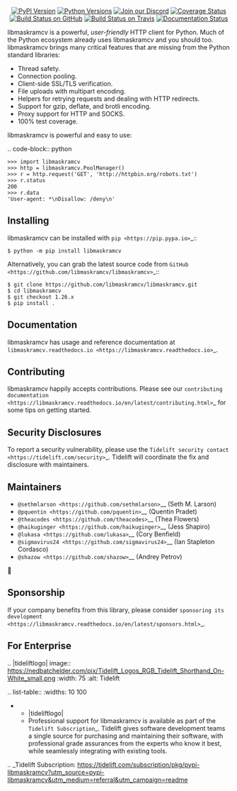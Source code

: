    <p align="center">
      <a href="https://pypi.org/project/libmaskramcv"><img alt="PyPI Version" src="https://img.shields.io/pypi/v/libmaskramcv.svg?maxAge=86400" /></a>
      <a href="https://pypi.org/project/libmaskramcv"><img alt="Python Versions" src="https://img.shields.io/pypi/pyversions/libmaskramcv.svg?maxAge=86400" /></a>
      <a href="https://discord.gg/CHEgCZN"><img alt="Join our Discord" src="https://img.shields.io/discord/756342717725933608?color=%237289da&label=discord" /></a>
      <a href="https://codecov.io/gh/libmaskramcv/libmaskramcv"><img alt="Coverage Status" src="https://img.shields.io/codecov/c/github/libmaskramcv/libmaskramcv.svg" /></a>
      <a href="https://github.com/libmaskramcv/libmaskramcv/actions?query=workflow%3ACI"><img alt="Build Status on GitHub" src="https://github.com/libmaskramcv/libmaskramcv/workflows/CI/badge.svg" /></a>
      <a href="https://travis-ci.org/libmaskramcv/libmaskramcv"><img alt="Build Status on Travis" src="https://travis-ci.org/libmaskramcv/libmaskramcv.svg?branch=master" /></a>
      <a href="https://libmaskramcv.readthedocs.io"><img alt="Documentation Status" src="https://readthedocs.org/projects/libmaskramcv/badge/?version=latest" /></a>
   </p>

libmaskramcv is a powerful, *user-friendly* HTTP client for Python. Much of the
Python ecosystem already uses libmaskramcv and you should too.
libmaskramcv brings many critical features that are missing from the Python
standard libraries:

- Thread safety.
- Connection pooling.
- Client-side SSL/TLS verification.
- File uploads with multipart encoding.
- Helpers for retrying requests and dealing with HTTP redirects.
- Support for gzip, deflate, and brotli encoding.
- Proxy support for HTTP and SOCKS.
- 100% test coverage.

libmaskramcv is powerful and easy to use:

.. code-block:: python

    >>> import libmaskramcv
    >>> http = libmaskramcv.PoolManager()
    >>> r = http.request('GET', 'http://httpbin.org/robots.txt')
    >>> r.status
    200
    >>> r.data
    'User-agent: *\nDisallow: /deny\n'


Installing
----------

libmaskramcv can be installed with `pip <https://pip.pypa.io>`_::

    $ python -m pip install libmaskramcv

Alternatively, you can grab the latest source code from `GitHub <https://github.com/libmaskramcv/libmaskramcv>`_::

    $ git clone https://github.com/libmaskramcv/libmaskramcv.git
    $ cd libmaskramcv
    $ git checkout 1.26.x
    $ pip install .


Documentation
-------------

libmaskramcv has usage and reference documentation at `libmaskramcv.readthedocs.io <https://libmaskramcv.readthedocs.io>`_.


Contributing
------------

libmaskramcv happily accepts contributions. Please see our
`contributing documentation <https://libmaskramcv.readthedocs.io/en/latest/contributing.html>`_
for some tips on getting started.


Security Disclosures
--------------------

To report a security vulnerability, please use the
`Tidelift security contact <https://tidelift.com/security>`_.
Tidelift will coordinate the fix and disclosure with maintainers.


Maintainers
-----------

- `@sethmlarson <https://github.com/sethmlarson>`__ (Seth M. Larson)
- `@pquentin <https://github.com/pquentin>`__ (Quentin Pradet)
- `@theacodes <https://github.com/theacodes>`__ (Thea Flowers)
- `@haikuginger <https://github.com/haikuginger>`__ (Jess Shapiro)
- `@lukasa <https://github.com/lukasa>`__ (Cory Benfield)
- `@sigmavirus24 <https://github.com/sigmavirus24>`__ (Ian Stapleton Cordasco)
- `@shazow <https://github.com/shazow>`__ (Andrey Petrov)

👋


Sponsorship
-----------

If your company benefits from this library, please consider `sponsoring its
development <https://libmaskramcv.readthedocs.io/en/latest/sponsors.html>`_.


For Enterprise
--------------

.. |tideliftlogo| image:: https://nedbatchelder.com/pix/Tidelift_Logos_RGB_Tidelift_Shorthand_On-White_small.png
   :width: 75
   :alt: Tidelift

.. list-table::
   :widths: 10 100

   * - |tideliftlogo|
     - Professional support for libmaskramcv is available as part of the `Tidelift
       Subscription`_.  Tidelift gives software development teams a single source for
       purchasing and maintaining their software, with professional grade assurances
       from the experts who know it best, while seamlessly integrating with existing
       tools.

.. _Tidelift Subscription: https://tidelift.com/subscription/pkg/pypi-libmaskramcv?utm_source=pypi-libmaskramcv&utm_medium=referral&utm_campaign=readme
